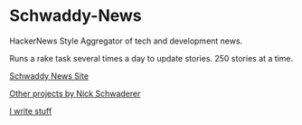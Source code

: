 # Schwaddy-News
HackerNews Style Aggregator of tech and development news.

Runs a rake task several times a day to update stories. 250 stories at a time.

[Schwaddy News Site](http://schwaddy-news.herokuapp.com/)

[Other projects by Nick Schwaderer](https://github.com/schwad/)

[I write stuff](https://schwad.github.io)

